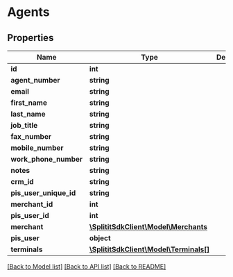 # Agents

## Properties
Name | Type | Description | Notes
------------ | ------------- | ------------- | -------------
**id** | **int** |  | 
**agent_number** | **string** |  | [optional] 
**email** | **string** |  | [optional] 
**first_name** | **string** |  | [optional] 
**last_name** | **string** |  | [optional] 
**job_title** | **string** |  | [optional] 
**fax_number** | **string** |  | [optional] 
**mobile_number** | **string** |  | [optional] 
**work_phone_number** | **string** |  | [optional] 
**notes** | **string** |  | [optional] 
**crm_id** | **string** |  | [optional] 
**pis_user_unique_id** | **string** |  | [optional] 
**merchant_id** | **int** |  | [optional] 
**pis_user_id** | **int** |  | [optional] 
**merchant** | [**\SplititSdkClient\Model\Merchants**](Merchants.md) |  | [optional] 
**pis_user** | **object** |  | [optional] 
**terminals** | [**\SplititSdkClient\Model\Terminals[]**](Terminals.md) |  | [optional] 

[[Back to Model list]](../README.md#documentation-for-models) [[Back to API list]](../README.md#documentation-for-api-endpoints) [[Back to README]](../README.md)


